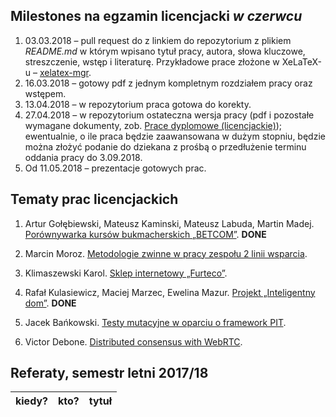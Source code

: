##  Milestones na egzamin licencjacki *w czerwcu*

1. 03.03.2018 – pull request do z linkiem do repozytorium z plikiem
  _README.md_ w którym wpisano tytuł pracy, autora, słowa kluczowe,
  streszczenie, wstęp i literaturę.
  Przykładowe prace złożone w XeLaTeX-u – [xelatex-mgr](https://github.com/wbzyl/xelatex-mgr).
1. 16.03.2018 – gotowy pdf z jednym kompletnym rozdziałem pracy oraz wstępem.
1. 13.04.2018 – w repozytorium praca gotowa do korekty.
1. 27.04.2018 – w repozytorium ostateczna wersja pracy (pdf i pozostałe wymagane
   dokumenty, zob. [Prace dyplomowe (licencjackie)](https://inf.ug.edu.pl/prace-dyplomowe-licencjackie));
   ewentualnie, o ile praca będzie zaawansowana w dużym stopniu, będzie można złożyć podanie do dziekana z prośbą
   o przedłużenie terminu oddania pracy do 3.09.2018.
1. Od 11.05.2018 – prezentacje gotowych prac.


## Tematy prac licencjackich

1. Artur Gołębiewski, Mateusz Kaminski, Mateusz Labuda, Martin Madej.
[Porównywarka kursów bukmacherskich „BETCOM”](https://github.com/mlabuda2/licencjat). **DONE**

1. Marcin Moroz.
[Metodologie zwinne w pracy zespołu 2 linii wsparcia](https://github.com/mo-net/licencjacka). 

1. Klimaszewski Karol.
[Sklep internetowy „Furteco”](https://github.com/KKlimaszewski1/licencjat).

1. Rafał Kulasiewicz, Maciej Marzec, Ewelina Mazur.
[Projekt „Inteligentny dom”](https://github.com/dzyzus/licencjat-smarthome). **DONE**

1. Jacek Bańkowski.
[Testy mutacyjne w oparciu o framework PIT](https://github.com/jbankowski/licencjat).

1. Victor Debone.
[Distributed consensus with WebRTC](https://github.com/seminarium/my-project-debone).


## Referaty, semestr letni 2017/18

| kiedy?     | kto?            | tytuł |
| :--------- | :-------------- | :---- |
